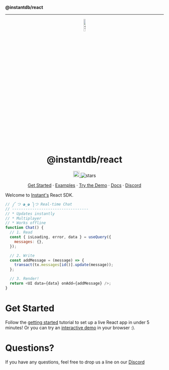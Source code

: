 **@instantdb/react**

***

<p align="center">
  <a href="https://instantdb.com">
    <img alt="Shows the Instant logo" src="https://instantdb.com/img/icon/android-chrome-512x512.png" width="10%">
  </a>
  <h1 align="center">@instantdb/react</h1>
</p>

<p align="center">
  <a 
    href="https://discord.com/invite/VU53p7uQcE" >
    <img height=20 src="https://img.shields.io/discord/1031957483243188235" />
  </a>
  <img src="https://img.shields.io/github/stars/instantdb/instant" alt="stars">
</p>

<p align="center">
   <a href="https://instantdb.com/dash">Get Started</a> · 
   <a href="https://instantdb.com/examples">Examples</a> · 
   <a href="https://instantdb.com/tutorial">Try the Demo</a> · 
   <a href="https://instantdb.com/docs">Docs</a> · 
   <a href="https://discord.com/invite/VU53p7uQcE">Discord</a>
<p>

Welcome to [Instant's](http://instantdb.com) React SDK.

```javascript
// ༼ つ ◕_◕ ༽つ Real-time Chat
// ----------------------------------
// * Updates instantly
// * Multiplayer
// * Works offline
function Chat() {
  // 1. Read
  const { isLoading, error, data } = useQuery({
    messages: {},
  });

  // 2. Write
  const addMessage = (message) => {
    transact(tx.messages[id()].update(message));
  };

  // 3. Render!
  return <UI data={data} onAdd={addMessage} />;
}
```

# Get Started

Follow the [getting started](https://www.instantdb.com/docs) tutorial to set up a live React app in under 5 minutes! Or you can try an [interactive demo](https://instantdb.com/tutorial) in your browser :).

# Questions?

If you have any questions, feel free to drop us a line on our [Discord](https://discord.com/invite/VU53p7uQcE)
